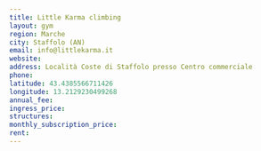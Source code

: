 ```yaml
---
title: Little Karma climbing
layout: gym
region: Marche
city: Staffolo (AN)
email: info@littlekarma.it
website: 
address: Località Coste di Staffolo presso Centro commerciale
phone: 
latitude: 43.4385566711426
longitude: 13.2129230499268
annual_fee: 
ingress_price: 
structures: 
monthly_subscription_price: 
rent: 
---
```


